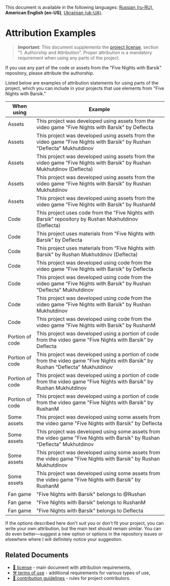 This document is available in the following languages: [Russian (ru-RU)](/docs/ATTRIBUTION_ru-RU.md), **American English (en-US)**, [Ukrainian (uk-UA)](/docs/ATTRIBUTION_uk-UA.md).

# Attribution Examples

> **Important**: This document supplements the [project license](/LICENSE.md), section "1. Authorship and Attribution". Proper attribution is a mandatory requirement when using any parts of the project.

If you use any part of the code or assets from the "Five Nights with Barsik" repository, please attribute the authorship.

Listed below are examples of attribution statements for using parts of the project, which you can include in your projects that use elements from "Five Nights with Barsik."

| When using | Example |
| --- | --- |
| Assets | This project was developed using assets from the video game "Five Nights with Barsik" by Deflecta |
| Assets | This project was developed using assets from the video game "Five Nights with Barsik" by Rushan "Deflecta" Mukhutdinov |
| Assets | This project was developed using assets from the video game "Five Nights with Barsik" by Rushan Mukhutdinov (Deflecta) |
| Assets | This project was developed using assets from the video game "Five Nights with Barsik" by Rushan Mukhutdinov |
| Assets | This project was developed using assets from the video game "Five Nights with Barsik" by RushanM |
| Code | This project uses code from the "Five Nights with Barsik" repository by Rushan Mukhutdinov (Deflecta) |
| Code | This project uses materials from "Five Nights with Barsik" by Deflecta |
| Code | This project uses materials from "Five Nights with Barsik" by Rushan Mukhutdinov (Deflecta) |
| Code | This project was developed using code from the video game "Five Nights with Barsik" by Deflecta |
| Code | This project was developed using code from the video game "Five Nights with Barsik" by Rushan "Deflecta" Mukhutdinov |
| Code | This project was developed using code from the video game "Five Nights with Barsik" by Rushan Mukhutdinov |
| Code | This project was developed using code from the video game "Five Nights with Barsik" by RushanM |
| Portion of code | This project was developed using a portion of code from the video game "Five Nights with Barsik" by Deflecta |
| Portion of code | This project was developed using a portion of code from the video game "Five Nights with Barsik" by Rushan "Deflecta" Mukhutdinov |
| Portion of code | This project was developed using a portion of code from the video game "Five Nights with Barsik" by Rushan Mukhutdinov |
| Portion of code | This project was developed using a portion of code from the video game "Five Nights with Barsik" by RushanM |
| Some assets | This project was developed using some assets from the video game "Five Nights with Barsik" by Deflecta |
| Some assets | This project was developed using some assets from the video game "Five Nights with Barsik" by Rushan "Deflecta" Mukhutdinov |
| Some assets | This project was developed using some assets from the video game "Five Nights with Barsik" by Rushan Mukhutdinov |
| Some assets | This project was developed using some assets from the video game "Five Nights with Barsik" by RushanM |
| Fan game | "Five Nights with Barsik" belongs to @Rushan |
| Fan game | "Five Nights with Barsik" belongs to RushanM |
| Fan game | "Five Nights with Barsik" belongs to Deflecta |

If the options described here don't suit you or don't fit your project, you can write your own attribution, but the main text should remain similar. You can do even better—suggest a new option or options in the repository issues or elsewhere where I will definitely notice your suggestion.

## Related Documents

* [📜 license](/LICENSE.md) - main document with attribution requirements,
* [⚒️ terms of use](/TERMS_OF_USE.md) - additional requirements for various types of use,
* [🤝 contribution guidelines](/CONTRIBUTING.md) - rules for project contributors.
